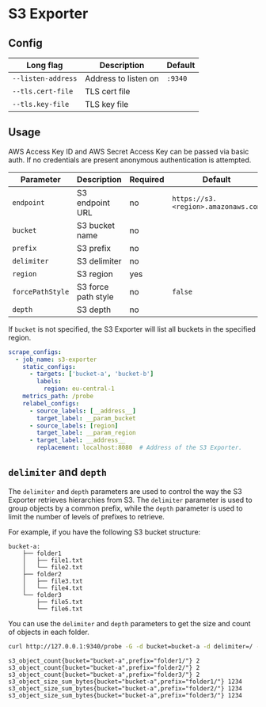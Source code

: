 # S3 Exporter

## Config

| Long flag          | Description          | Default |
|--------------------|----------------------|---------|
| `--listen-address` | Address to listen on | `:9340` |
| `--tls.cert-file`  | TLS cert file        |         |
| `--tls.key-file`   | TLS key file         |         |

## Usage

AWS Access Key ID and AWS Secret Access Key can be passed via basic auth.
If no credentials are present anonymous authentication is attempted.

| Parameter        | Description         | Required | Default                             |
|------------------|---------------------|----------|-------------------------------------|
| `endpoint`       | S3 endpoint URL     | no       | `https://s3.<region>.amazonaws.com` |
| `bucket`         | S3 bucket name      | no       |                                     |
| `prefix`         | S3 prefix           | no       |                                     |
| `delimiter`      | S3 delimiter        | no       |                                     |
| `region`         | S3 region           | yes      |                                     |
| `forcePathStyle` | S3 force path style | no       | `false`                             |
| `depth`          | S3 depth            | no       |                                     |

If `bucket` is not specified, the S3 Exporter will list all buckets in the specified region.

```yaml
scrape_configs:
  - job_name: s3-exporter
    static_configs:
      - targets: ['bucket-a', 'bucket-b']
        labels:
          region: eu-central-1
    metrics_path: /probe
    relabel_configs:
      - source_labels: [__address__]
        target_label: __param_bucket
      - source_labels: [region]
        target_label: __param_region
      - target_label: __address__
        replacement: localhost:8080  # Address of the S3 Exporter.
```

## `delimiter` and `depth`

The `delimiter` and `depth` parameters are used to control the way the S3 Exporter retrieves hierarchies from S3.
The `delimiter` parameter is used to group objects by a common prefix, while the `depth` parameter is used to limit the number of levels of prefixes to retrieve.

For example, if you have the following S3 bucket structure:

```
bucket-a:
    ├── folder1
    │   ├── file1.txt
    │   └── file2.txt
    ├── folder2
    │   ├── file3.txt
    │   └── file4.txt
    └── folder3
        ├── file5.txt
        └── file6.txt
```

You can use the `delimiter` and `depth` parameters to get the size and count of objects in each folder.

```bash
curl http://127.0.0.1:9340/probe -G -d bucket=bucket-a -d delimiter=/ -d depth=1 | grep -ve '^#'
```

```prometheus
s3_object_count{bucket="bucket-a",prefix="folder1/"} 2
s3_object_count{bucket="bucket-a",prefix="folder2/"} 2
s3_object_count{bucket="bucket-a",prefix="folder3/"} 2
s3_object_size_sum_bytes{bucket="bucket-a",prefix="folder1/"} 1234
s3_object_size_sum_bytes{bucket="bucket-a",prefix="folder2/"} 1234
s3_object_size_sum_bytes{bucket="bucket-a",prefix="folder3/"} 1234
```
